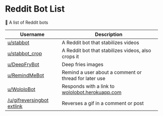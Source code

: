 # Reddit Bot List
🤖 A list of Reddit bots



| Username | Description |
|-|-|
| [u/stabbot](Bots/stabbot.md) | A Reddit bot that stabilizes videos | Mention |
| [u/stabbot_crop](Bots/stabbot_crop.md) | A Reddit bot that stabilizes videos, also crops it |
| [u/DeepFryBot](Bots/DeepFryBot.md) | Deep fries images |
| [u/RemindMeBot](Bots/RemindMeBot.md)| Remind a user about a comment or thread for later use |
| [u/WololoBot](Bots/WololoBot.md) | Responds with a link to [wololobot.herokuapp.com](https://wololobot.herokuapp.com) |
| [/u/gifreversingbot](Bots/gifreversingbot.md) [extlink] | Reverses a gif in a comment or post |


[extlink]: extlink.svg